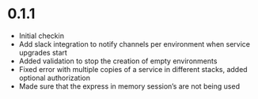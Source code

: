 # 0.1.1
* Initial checkin
* Add slack integration to notify channels per environment when service upgrades start
* Added validation to stop the creation of empty environments
* Fixed error with multiple copies of a service in different stacks, added optional authorization
* Made sure that the express in memory session’s are not being used
